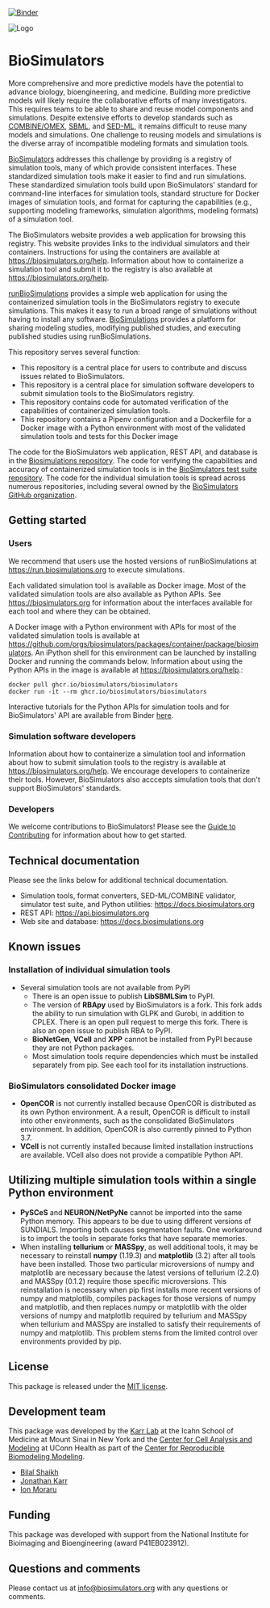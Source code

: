 [![Binder](https://mybinder.org/badge_logo.svg)](https://mybinder.org/v2/gh/biosimulators/Biosimulators_tutorials/HEAD)

![Logo](https://raw.githubusercontent.com/biosimulations/Biosimulations/dev/libs/shared/assets/src/assets/images/biosimulators-logo/logo-white.svg)

# BioSimulators

More comprehensive and more predictive models have the potential to advance biology, bioengineering, and medicine. Building more predictive models will likely require the collaborative efforts of many investigators. This requires teams to be able to share and reuse model components and simulations. Despite extensive efforts to develop standards such as [COMBINE/OMEX](https://combinearchive.org/), [SBML](http://sbml.org), and [SED-ML](https://sed-ml.org), it remains difficult to reuse many models and simulations. One challenge to reusing models and simulations is the diverse array of incompatible modeling formats and simulation tools.

[BioSimulators](https://biosimulators.org) addresses this challenge by providing is a registry of simulation tools, many of which provide consistent interfaces. These standardized simulation tools make it easier to find and run simulations. These standardized simulation tools build upon BioSimulators' standard for command-line interfaces for simulation tools, standard structure for Docker images of simulation tools, and format for capturing the capabilities (e.g., supporting modeling frameworks, simulation algorithms, modeling formats) of a simulation tool.

The BioSimulators website provides a web application for browsing this registry. This website provides links to the individual simulators and their containers. Instructions for using the containers are available at https://biosimulators.org/help. Information about how to containerize a simulation tool and submit it to the registry is also available at https://biosimulators.org/help.

[runBioSimulations](https://run.biosimulations.org) provides a simple web application for using the containerized simulation tools in the BioSimulators registry to execute simulations. This makes it easy to run a broad range of simulations without having to install any software. [BioSimulations](https://biosimulations.org) provides a platform for sharing modeling studies, modifying published studies, and executing published studies using runBioSimulations.

This repository serves several function:
- This repository is a central place for users to contribute and discuss issues related to BioSimulators. 
- This repository is a central place for simulation software developers to submit simulation tools to the BioSimulators registry. 
- This repository contains code for automated verification of the capabilities of containerized simulation tools.
- This repository contains a Pipenv configuration and a Dockerfile for a Docker image with a Python environment with most of the validated simulation tools and tests for this Docker image

The code for the BioSimulators web application, REST API, and database is in the [Biosimulations repository](https://github.com/biosimulations/Biosimulations). The code for verifying the capabilities and accuracy of containerized simulation tools is in the [BioSimulators test suite repository](https://github.com/biosimulators/Biosimulators_test_suite). The code for the individual simulation tools is spread across numerous repositories, including several owned by the [BioSimulators GitHub organization](https://github.com/biosimulators/).

## Getting started

### Users

We recommend that users use the hosted versions of runBioSimulations at https://run.biosimulations.org to execute simulations.

Each validated simulation tool is available as Docker image. Most of the validated simulation tools are also available as Python APIs. See https://biosimulators.org for information about the interfaces available for each tool and where they can be obtained.

A Docker image with a Python environment with APIs for most of the validated simulation tools is available at https://github.com/orgs/biosimulators/packages/container/package/biosimulators. An iPython shell for this environment can be launched by installing Docker and running the commands below. Information about using the Python APIs in the image is available at https://biosimulators.org/help.:
```
docker pull ghcr.io/biosimulators/biosimulators
docker run -it --rm ghcr.io/biosimulators/biosimulators
```

Interactive tutorials for the Python APIs for simulation tools and for BioSimulators' API are available from Binder [here](https://mybinder.org/v2/gh/biosimulators/Biosimulators_tutorials/HEAD).

### Simulation software developers

Information about how to containerize a simulation tool and information about how to submit simulation tools to the registry is available at https://biosimulators.org/help. We encourage developers to containerize their tools. However, BioSimulators also acccepts simulation tools that don't support BioSimulators' standards.

### Developers

We welcome contributions to BioSimulators! Please see the [Guide to Contributing](CONTRIBUTING.md) for information about how to get started.

## Technical documentation

Please see the links below for additional technical documentation.

* Simulation tools, format converters, SED-ML/COMBINE validator, simulator test suite, and Python utilities: https://docs.biosimulators.org
* REST API: https://api.biosimulators.org
* Web site and database: https://docs.biosimulations.org

## Known issues

### Installation of individual simulation tools

* Several simulation tools are not available from PyPI
    * There is an open issue to publish **LibSBMLSim** to PyPI.
    * The version of **RBApy** used by BioSimulators is a fork. This fork adds the ability to run simulation with GLPK and Gurobi, in addition to CPLEX. There is an open pull request to merge this fork. There is also an open issue to publish RBA to PyPI.
    * **BioNetGen**, **VCell** and **XPP** cannot be installed from PyPI because they are not Python packages.
    * Most simulation tools require dependencies which must be installed separately from pip. See each tool for its installation instructions.

### BioSimulators consolidated Docker image

* **OpenCOR** is not currently installed because OpenCOR is distributed as its own Python environment. A a result, OpenCOR is difficult to install into other environments, such as the consolidated BioSimulators environment. In addition, OpenCOR is also currently pinned to Python 3.7.
* **VCell** is not currently installed because limited installation instructions are available. VCell also does not provide a compatible Python API.


## Utilizing multiple simulation tools within a single Python environment

* **PySCeS** and **NEURON/NetPyNe** cannot be imported into the same Python memory. This appears to be due to using different versions of SUNDIALS. Importing both causes segmentation faults. One workaround is to import the tools in separate forks that have separate memories.
* When installing **tellurium** or **MASSpy**, as well additional tools, it may be necessary to reinstall **numpy** (1.19.3) and **matplotlib** (3.2) after all tools have been installed. Those two particular microversions of numpy and matplotlib are necessary because the latest versions of tellurium (2.2.0) and MASSpy (0.1.2) require those specific microversions. This reinstallation is necessary when pip first installs more recent versions of numpy and matplotlib, compiles packages for those versions of numpy and matplotlib, and then replaces numpy or matplotlib with the older versions of numpy and matplotlib required by tellurium and MASSpy when tellurium and MASSpy are installed to satisfy their requirements of numpy and matplotlib. This problem stems from the limited control over environments provided by pip.

## License

This package is released under the [MIT license](LICENSE).

## Development team

This package was developed by the [Karr Lab](https://www.karrlab.org) at the Icahn School of Medicine at Mount Sinai in New York and the [Center for Cell Analysis and Modeling](https://health.uconn.edu/cell-analysis-modeling/) at UConn Health as part of the [Center for Reproducible Biomodeling Modeling](https://reproduciblebiomodels.org).

- [Bilal Shaikh](https://www.bshaikh.com)
- [Jonathan Karr](https://www.karrlab.org)
- [Ion Moraru](https://facultydirectory.uchc.edu/profile?profileId=Moraru-Ion)

## Funding

This package was developed with support from the National Institute for Bioimaging and Bioengineering (award P41EB023912).

## Questions and comments

Please contact us at [info@biosimulators.org](mailto:info@biosimulators.org) with any questions or comments.
